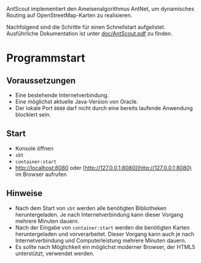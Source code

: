 AntScout implementiert den Ameisenalgorithmus AntNet, um dynamisches Routing auf OpenStreetMap-Karten zu realisieren.

Nachfolgend sind die Schritte für einen Schnellstart aufgelistet. Ausführliche Dokumentation ist unter [doc/AntScout.pdf](doc/AntScout.pdf) zu finden.

# Programmstart

## Voraussetzungen

* Eine bestehende Internetverbindung.
* Eine möglichst aktuelle Java-Version von Oracle.
* Der lokale Port `8080` darf nicht durch eine bereits laufende Anwendung blockiert sein.

## Start

* Konsole öffnen
* `sbt`
* `container:start`
* [http://localhost:8080](http://localhost:8080) oder [http://127.0.0.1:8080](http://127.0.0.1:8080) im Browser aufrufen

## Hinweise

* Nach dem Start von `sbt` werden alle benötigten Bibliotheken heruntergeladen. Je nach Internetverbindung kann dieser Vorgang mehrere Minuten dauern.
* Nach der Eingabe von `container:start` werden die benötigten Karten heruntergeladen und vorverarbeitet. Dieser Vorgang kann auch je nach Internetverbindung und Computerleistung mehrere Minuten dauern.
* Es sollte nach Möglichkeit ein möglichst moderner Browser, der HTML5 unterstützt, verwendet werden.
